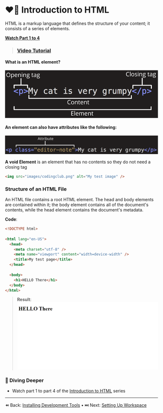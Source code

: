 # ❤️‍🔥 Introduction to HTML

HTML is a markup language that defines the structure of your content; it consists of a series of elements.

**<ins>Watch Part 1 to 4</ins>**

> ### [Video Tutorial](https://www.youtube.com/playlist?list=PLZlA0Gpn_vH9xx-RRVNG187ETT2ekWFsq)

#### What is an HTML element?

![Element](/static_files/htmlelementl.png)

#### An **element** can also have attributes like the following:

![Element](/static_files/htmlattribute.png)

**A void Element** is an element that has no contents so they do not need a closing tag

```html
<img src="images/codingclub.png" alt="My test image" />
```

### Structure of an HTML File

An HTML file contains a root HTML element. The head and body elements are contained within it; the body element contains all of the document's contents, while the head element contains the document's metadata.

**Code**:

```html
<!DOCTYPE html>

<html lang="en-US">
  <head>
    <meta charset="utf-8" />
    <meta name="viewport" content="width=device-width" />
    <title>My test page</title>
  </head>

  <body>
    <h1>HELLO There</h1>
  </body>
</html>
```

> **Result**:
> ![](../static_files/htmlexample.png)

### 🤿 Diving Deeper

- Watch part 1 to part 4 of the [Introduction to HTML](https://www.youtube.com/playlist?list=PLZlA0Gpn_vH9xx-RRVNG187ETT2ekWFsq) series

----
⏪ Back: [Installing Development Tools](../html-css/WORKSPACE_SETUP.md) • ⏭️ Next: [Setting Up Workspace](/html-css/LEARN_CSS.md)
